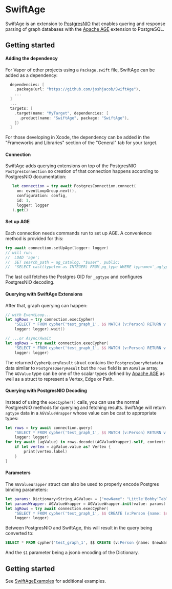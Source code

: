 # SwiftAge

SwiftAge is an extension to [PostgresNIO](https://github.com/vapor/postgres-nio) that enables quering and response parsing of graph databases with the [Apache AGE](https://github.com/apache/age/) extension to PostgreSQL.

## Getting started

#### Adding the dependency

For Vapor of other projects using a `Package.swift` file, SwiftAge can be added as a dependency:

```swift
  dependencies: [
    .package(url: "https://github.com/joshjacob/SwiftAge"),
    ...
  ]
  ...
  targets: [
    .target(name: "MyTarget", dependencies: [
      .product(name: "SwiftAge", package: "SwiftAge"),
    ])
  ]
```

For those developing in Xcode, the dependency can be added in the "Frameworks and Libraries" section of the "General" tab for your target.


#### Connection

SwiftAge adds querying extensions on top of the PostgresNIO `PostgresConnection` so creation of that connection happens according to PostgresNIO documentation:

```swift
   let connection = try await PostgresConnection.connect(
     on: eventLoopGroup.next(),
     configuration: config,
     id: 1,
     logger: logger
   ).get()
````


#### Set up AGE

Each connection needs commands run to set up AGE. A convenience method is provided for this:

```swift
try await connection.setUpAge(logger: logger)
// will run:
//	LOAD 'age';
//	SET search_path = ag_catalog, "$user", public;
//	"SELECT cast(typelem as INTEGER) FROM pg_type WHERE typname='_agtype'"
```

The last call fetches the Postgres OID for `_agtype` and configures PostgresNIO decoding.


#### Querying with SwiftAge Extensions

After that, graph querying can happen:

```swift
// with EventLoop...
let agRows = try connection.execCypher(
	"SELECT * FROM cypher('test_graph_1', $$ MATCH (v:Person) RETURN v $$) as (v agtype);", 
	logger: logger).wait()

// ...or Async/Await
let agRows = try await connection.execCypher(
	"SELECT * FROM cypher('test_graph_1', $$ MATCH (v:Person) RETURN v $$) as (v agtype);", 
	logger: logger)
```

The returned `CypherQueryResult` struct contains the `PostgresQueryMetadata` data similar to `PostgresQueryResult` but the `rows` field is an `AGValue` array. The `AGValue` type can be one of the scalar types defined by [Apache AGE](https://age.apache.org/age-manual/master/intro/types.html) as well as a struct to represent a Vertex, Edge or Path.


#### Querying with PostgresNIO Decoding

Instead of using the `execCypher()` calls, you can use the normal PostgresNIO methods for querying and fetching results. SwiftAge will return `agtype` data in a `AGValueWrapper` whose value can be cast to appropriate types:

```swift
let rows = try await connection.query(
	"SELECT * FROM cypher('test_graph_1', $$ MATCH (v:Person) RETURN v $$) as (v agtype);", 
	logger: logger)
for try await (agValue) in rows.decode((AGValueWrapper).self, context: .default) {
	if let vertex = agValue.value as? Vertex {
		print(vertex.label)
	}
}
```

#### Parameters

The `AGValueWrapper` struct can also be used to properly encode Postgres binding parameters:

```swift
let params: Dictionary<String,AGValue> = ["newName": "Little'Bobby'Tables"]
let paramsWrapper: AGValueWrapper = AGValueWrapper.init(value: params)
let agRows = try await connection.execCypher(
	"SELECT * FROM cypher('test_graph_1', $$ CREATE (v:Person {name: $newName}) RETURN v $$, \( paramsWrapper )) as (v agtype);",
	logger: logger)
```

Between PostgresNIO and SwiftAge, this will result in the query being converted to:

```sql
SELECT * FROM cypher('test_graph_1', $$ CREATE (v:Person {name: $newName}) RETURN v $$, $1) as (v agtype);
```

And the `$1` parameter being a jsonb encoding of the Dictionary.

## Getting started

See [SwiftAgeExamples](https://github.com/joshjacob/SwiftAgeExamples) for additional examples.
